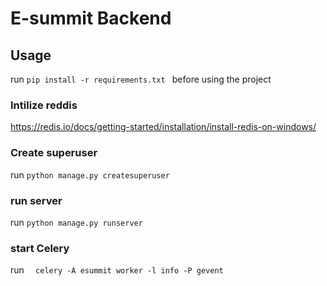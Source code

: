 # E-summit Backend

## Usage
run ```pip install -r requirements.txt ``` before using the project

### Intilize reddis 

https://redis.io/docs/getting-started/installation/install-redis-on-windows/

### Create superuser

run ```python manage.py createsuperuser```

### run server

run ``` python manage.py runserver ```

### start Celery
run ```  celery -A esummit worker -l info -P gevent```
